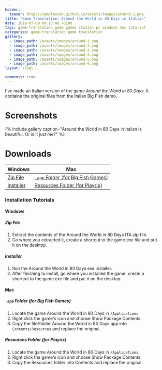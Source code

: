 ```yaml
---
header:
  teaser: http://samplasion.github.io/assets/images/around-1.png
title: "Game Translation: Around the World in 80 Days in Italian"
date: 2018-07-09 09:18:00 +0100
tags: game-translation game games italian pc windows mac tutorial
categories: game-translation game translation
gallery:
  - image_path: /assets/images/around-1.png
  - image_path: /assets/images/around-2.png
  - image_path: /assets/images/around-3.png
  - image_path: /assets/images/around-4.png
  - image_path: /assets/images/around-5.png
  - image_path: /assets/images/around-6.png
layout: singl

comments: true
---
```

I've made an Italian version of the game *Around the World in 80 Days*. It contains the original files from the Italian Big Fish demo.

Screenshots
===========

{% include gallery caption="Around the World in 80 Days in Italian is beautiful. Or is it just me?" %}


Downloads
=========

| Windows                                                                             | Mac                              |
|-------------------------------------------------------------------------------------|----------------------------------|
| [Zip File](https://mega.nz/#!Nwgzzajb!mmdxrQoNsKg4rklZdpOR7ss2mrZ4ZPvbGmjUeZ5Dubw)  | [```.app``` Folder (for Big Fish Games)](https://mega.nz/#!0sZg0SjJ!tXuuq92nVh6ik_NgtOtG8yOiDDPW1lOIsIBa-ZN7Mjo) |
| [Installer](https://mega.nz/#!tgxSXCRK!5ye4JjutRvRyS5C2Un8l7fQIsRLTG_aIJTucKJ6ItTs) | [Resources Folder (for Playrix)](https://mega.nz/#!0wIQwCxD!rD_C5O88N5gn2dCpVFiqE7w3mMTHXZKvy0liEpI4zhc)   |

### Installation Tutorials

#### Windows
##### Zip File
1. Extract the contents of the Around the World in 80 Days ITA.zip file.
1. Go where you extracted it, create a shortcut to the game.exe file and put it on the desktop.

##### Installer
1. Run the Around the World in 80 Days.exe installer.
1. After finishing to install, go where you installed the game, create a shortcut to the game.exe file and put it on the desktop.

#### Mac
##### ```.app``` Folder (for Big Fish Games)

1. Locate the game Around the World in 80 Days in ```/Applications```.
1. Right click the game's icon and choose Show Package Contents.
1. Copy the file/folder Around the World in 80 Days.app into ```Contents/Resources``` and replace the original.

##### Resources Folder (for Playrix)

1. Locate the game Around the World in 80 Days in ```/Applications```.
1. Right click the game's icon and choose Show Package Contents.
1. Copy the Resources folder into Contents and replace the original.
